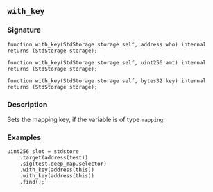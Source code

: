 ## `with_key`

### Signature

```solidity
function with_key(StdStorage storage self, address who) internal returns (StdStorage storage);
```

```solidity
function with_key(StdStorage storage self, uint256 amt) internal returns (StdStorage storage);
```

```solidity
function with_key(StdStorage storage self, bytes32 key) internal returns (StdStorage storage);
```

### Description

Sets the mapping key, if the variable is of type `mapping`.

### Examples

```solidity
uint256 slot = stdstore
    .target(address(test))
    .sig(test.deep_map.selector)
    .with_key(address(this))
    .with_key(address(this))
    .find();
```
